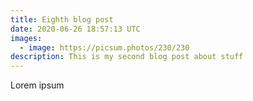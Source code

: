 ```yaml
---
title: Eighth blog post
date: 2020-06-26 18:57:13 UTC
images: 
  - image: https://picsum.photos/230/230
description: This is my second blog post about stuff
---
```


Lorem ipsum
